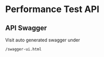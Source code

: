 # Performance Test API
## API Swagger
Visit auto generated swagger under
```html
/swagger-ui.html
```